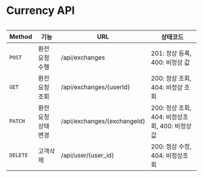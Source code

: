 
# Currency API
```

```
|Method|기능|URL|상태코드|
|------|---|---|------|
|`POST`|환전 요청 수행|/api/exchanges|201: 정상 등록, 400: 비정상 값|
|`GET`|환전 요청 조회|/api/exchanges/{userId}|200: 정상 조회, 404: 비정상 조회|
|`PATCH`|환전 요청 상태 변경|/api/exchanges/{exchangeId}|200: 정상 조회, 404: 비정상조회, 400: 비정상 값|
|`DELETE`|고객삭제|/api/user/{user_id}|200: 정상 수정, 404: 비정상조회|

